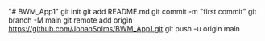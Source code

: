 "# BWM_App1"  git init git add README.md git commit -m "first commit" git branch -M main git remote add origin https://github.com/JohanSolms/BWM_App1.git git push -u origin main
